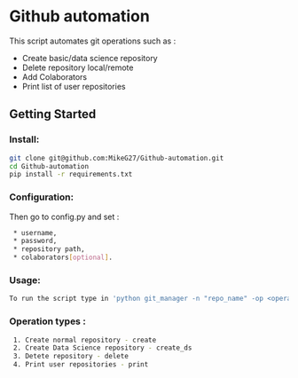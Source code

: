 # Github automation

This script automates git operations such as : 

* Create basic/data science repository
* Delete repository local/remote
* Add Colaborators 
* Print list of user repositories 

## Getting Started 

### Install: 

```bash
git clone git@github.com:MikeG27/Github-automation.git
cd Github-automation
pip install -r requirements.txt
```
### Configuration: 

Then go to config.py and set :
```bash
 * username,
 * password,
 * repository path,
 * colaborators[optional].
```

### Usage:
```bash
To run the script type in 'python git_manager -n "repo_name" -op <operation>'
```

### Operation types :
```bash
 1. Create normal repository - create
 2. Create Data Science repository - create_ds
 3. Detete repository - delete
 4. Print user repositories - print
 ```
